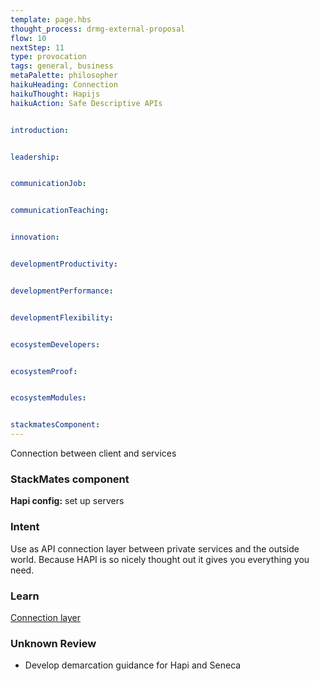 ```yaml
---
template: page.hbs
thought_process: drmg-external-proposal
flow: 10
nextStep: 11
type: provocation
tags: general, business
metaPalette: philosopher
haikuHeading: Connection
haikuThought: Hapijs
haikuAction: Safe Descriptive APIs


introduction: 


leadership: 


communicationJob: 


communicationTeaching: 


innovation: 


developmentProductivity: 


developmentPerformance: 


developmentFlexibility: 


ecosystemDevelopers: 


ecosystemProof: 


ecosystemModules:


stackmatesComponent: 
---
```


Connection between client and services


### StackMates component 

**Hapi config:** set up servers


### Intent

Use as API connection layer between private services and the outside world. Because HAPI is so nicely thought out it gives you everything you need.


### Learn

[Connection layer](./engineer/design/connection)


### Unknown Review

* Develop demarcation guidance for Hapi and Seneca
